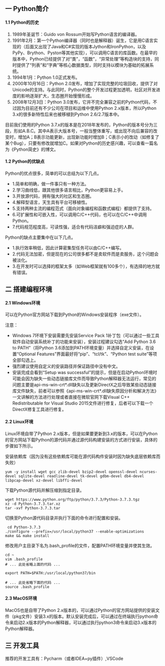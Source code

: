 ## 一 Python简介

#### 1.1 Python的历史

1. 1989年圣诞节：Guido von Rossum开始写Python语言的编译器。
2. 1991年2月：第一个Python编译器（同时也是解释器）诞生，它是用C语言实现的（后面又出现了Java和C#实现的版本Jython和IronPython，以及PyPy、Brython、Pyston等其他实现），可以调用C语言的库函数。在最早的版本中，Python已经提供了对“类”，“函数”，“异常处理”等构造块的支持，同时提供了“列表”和“字典”等核心数据类型，同时支持以模块为基础的拓展系统。
3. 1994年1月：Python 1.0正式发布。
4. 2000年10月16日：Python 2.0发布，增加了实现完整的垃圾回收，提供了对Unicode的支持。与此同时，Python的整个开发过程更加透明，社区对开发进度的影响逐渐扩大，生态圈开始慢慢形成。
5. 2008年12月3日：Python 3.0发布，它并不完全兼容之前的Python代码，不过因为目前还有不少公司在项目和运维中使用Python 2.x版本，所以Python 3.x的很多新特性后来也被移植到Python 2.6/2.7版本中。

目前我们使用的Python 3.7.x的版本是在2018年发布的，Python的版本号分为三段，形如A.B.C。其中A表示大版本号，一般当整体重写，或出现不向后兼容的改变时，增加A；B表示功能更新，出现新功能时增加B；C表示小的改动（如修复了某个Bug），只要有修改就增加C。如果对Python的历史感兴趣，可以查看一篇名为《Python简史》的博文。

#### 1.2 Python的优缺点

Python的优点很多，简单的可以总结为以下几点。

- 1.简单和明确，做一件事只有一种方法。
- 2.学习曲线低，跟其他很多语言相比，Python更容易上手。
- 3.开放源代码，拥有强大的社区和生态圈。
- 4.解释型语言，天生具有平台可移植性。
- 5.支持两种主流的编程范式（面向对象编程和函数式编程）都提供了支持。
- 6.可扩展性和可嵌入性，可以调用C/C++代码，也可以在C/C++中调用Python。
- 7.代码规范程度高，可读性强，适合有代码洁癖和强迫症的人群。

Python的缺点主要集中在以下几点。

- 1.执行效率稍低，因此计算密集型任务可以由C/C++编写。
- 2.代码无法加密，但是现在的公司很多都不是卖软件而是卖服务，这个问题会被淡化。
- 3.在开发时可以选择的框架太多（如Web框架就有100多个），有选择的地方就有错误。

## 二 搭建编程环境

#### 2.1 Windows环境

可以在Python官方网站下载到Python的Windows安装程序（exe文件）。  

注意：
- Windows 7环境下安装需要先安装Service Pack 1补丁包（可以通过一些工具软件自动安装系统补丁的功能来安装），安装过程建议勾选“Add Python 3.6 to PATH”（将Python 3.6添加到PATH环境变量）并选择自定义安装，在设置“Optional Features”界面最好将“pip”、“tcl/tk”、“Python test suite”等项全部勾选上。
- 强烈建议使用自定义的安装路径并保证路径中没有中文。
- 安装完成会看到“Setup was successful”的提示，但是在启动Python环境时可能会因为缺失一些动态链接库文件而导致Python解释器无法运行，常见的问题主要是api-ms-win-crt*.dll缺失以及更新DirectX之后导致某些动态链接库文件缺失，前者可以参照《api-ms-win-crt*.dll缺失原因分析和解决方法》一文讲解的方法进行处理或者直接在微软官网下载Visual C++ Redistributable for Visual Studio 2015文件进行修复，后者可以下载一个DirectX修复工具进行修复。

#### 2.2 Linux环境

Linux环境自带了Python 2.x版本，但是如果要更新到3.x的版本，可以在Python的官方网站下载Python的源代码并通过源代码构建安装的方式进行安装，具体的步骤如下所示。

安装依赖库（因为没有这些依赖库可能在源代码构件安装时因为缺失底层依赖库而失败）

    yum -y install wget gcc zlib-devel bzip2-devel openssl-devel ncurses-devel sqlite-devel readline-devel tk-devel gdbm-devel db4-devel libpcap-devel xz-devel libffi-devel

下载Python源代码并解压缩到指定目录。

    wget https://www.python.org/ftp/python/3.7.3/Python-3.7.3.tgz
    xz -d Python-3.7.3.tar.xz
    tar -xvf Python-3.7.3.tar

切换至Python源代码目录并执行下面的命令进行配置和安装。

     cd Python-3.7.3
    ./configure --prefix=/usr/local/python37 --enable-optimizations
    make && make install

修改用户主目录下名为.bash_profile的文件，配置PATH环境变量并使其生效。

    cd ~
    vim .bash_profile
    # ... 此处省略上面的代码 ...

    export PATH=$PATH:/usr/local/python37/bin

    # ... 此处省略下面的代码 ...
    source .bash_profile

#### 2.3 MacOS环境

MacOS也是自带了Python 2.x版本的，可以通过Python的官方网站提供的安装文件（pkg文件）安装3.x的版本。默认安装完成后，可以通过在终端执行python命令来启动2.x版本的Python解释器，可以通过执行python3命令来启动3.x版本的Python解释器。

## 三 开发工具

推荐的开发工具有：Pycharm（或者IDEA+py插件）,VSCode